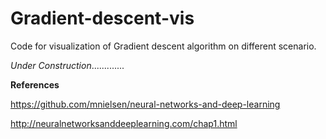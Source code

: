 # Gradient-descent-vis
Code for visualization of Gradient descent algorithm on different scenario.

_Under Construction_.............


__References__

https://github.com/mnielsen/neural-networks-and-deep-learning

http://neuralnetworksanddeeplearning.com/chap1.html
